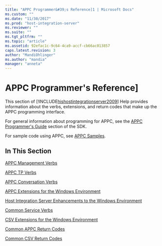 ```yaml
---
title: "APPC Programmer&#39;s Reference]1 | Microsoft Docs"
ms.custom: ""
ms.date: "11/30/2017"
ms.prod: "host-integration-server"
ms.reviewer: ""
ms.suite: ""
ms.tgt_pltfrm: ""
ms.topic: "article"
ms.assetid: 92efac1c-9c64-4ca9-accf-cb66ac013857
caps.latest.revision: 3
author: "MandiOhlinger"
ms.author: "mandia"
manager: "anneta"
---
```

# APPC Programmer&#39;s Reference]
This section of [!INCLUDE[hishostintegrationserver2009](../includes/hishostintegrationserver2009-md.md)] Help provides information about the verbs, extensions, and return codes that make up the APPC programming interface.  
  
 For general information about programming for APPC, see the [APPC Programmer's Guide](../core/appc-programmer-s-guide1.md) section of the SDK.  
  
 For sample code using APPC, see [APPC Samples](../core/appc-samples.md).  
  
## In This Section  
 [APPC Management Verbs](../core/appc-management-verbs1.md)  
  
 [APPC TP Verbs](../core/appc-tp-verbs2.md)  
  
 [APPC Conversation Verbs](../core/appc-conversation-verbs1.md)  
  
 [APPC Extensions for the Windows Environment](../core/appc-extensions-for-the-windows-environment2.md)  
  
 [Host Integration Server Enhancements to the Windows Environment](../core/host-integration-server-enhancements-to-the-windows-environment2.md)  
  
 [Common Service Verbs](../core/common-service-verbs1.md)  
  
 [CSV Extensions for the Windows Environment](../core/csv-extensions-for-the-windows-environment1.md)  
  
 [Common APPC Return Codes](../core/common-appc-return-codes1.md)  
  
 [Common CSV Return Codes](../core/common-csv-return-codes2.md)